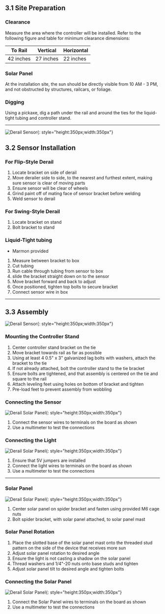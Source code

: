 ## 3.1 Site Preparation

### Clearance

Measure the area where the controller will be installed. Refer to the following figure and table for minimum clearance dimensions:

| To Rail   | Vertical   | Horizontal   |
|------------|------------|------------|
| 42 inches| 27 inches| 22 inches|

### Solar Panel

At the installation site, the sun should be directly visible from 10 AM - 3 PM, and not obstructed by structures, railcars, or foliage.

### Digging

Using a pickaxe, dig a path under the rail and around the ties for the liquid-tight tubing and controller stand.

---

![Derail Sensor](assets/derail_sensor.jpg){: style="height:350px;width:350px"}

## 3.2 Sensor Installation

### For Flip-Style Derail

1. Locate bracket on side of derail
2. Move derailer side to side, to the nearest and furthest extent, making sure sensor is clear of moving parts
3. Ensure sensor will be clear of wheels
4. Grind paint off of mating face of sensor bracket before welding
5. Weld sensor to derail 

### For Swing-Style Derail

1. Locate bracket on stand 
2. Bolt bracket to stand

### Liquid-Tight tubing

* Marmon provided

1. Measure between bracket to box
2. Cut tubing
3. Run cable through tubing from sensor to box
4. slide the bracket straight down on to the sensor
5. Move bracket forward and back to adjust
6. Once positioned, tighten top bolts to secure bracket
7. Connect sensor wire in box

---

## 3.3 Assembly

![Derail Sensor](assets/derail_housing.jpg){: style="height:350px;width:350px"}

### Mounting the Controller Stand

1. Center controller stand bracket on the tie
2. Move bracket towards rail as far as possible
3. Using at least 4 0.5" x 3" galvanized lag bolts with washers, attach the bracket to the tie
4. If not already attached, bolt the controller stand to the tie bracket
5. Ensure bolts are tightened, and that assembly is centered on the tie and square to the rail
6. Attach leveling feet using holes on bottom of bracket and tighten
7. Pre-load feet to prevent assembly from wobbling

### Connecting the Sensor

![Derail Solar Panel](assets/derail_board.jpg){: style="height:350px;width:350px"}

1. Connect the sensor wires to terminals on the board as shown
2. Use a multimeter to test the connections



### Connecting the Light

![Derail Solar Panel](assets/derail_wire.jpg){: style="height:350px;width:350px"}

1. Ensure that 5V jumpers are installed
2. Connect the light wires to terminals on the board as shown
3. Use a multimeter to test the connections

---

### Solar Panel

![Derail Solar Panel](assets/solar_adjust.jpg){: style="height:350px;width:350px"}

1. Center solar panel on spider bracket and fasten using provided M6 cage nuts
2. Bolt spider bracket, with solar panel attached, to solar panel mast

### Solar Panel Rotation

1. Place the slotted base of the solar panel mast onto the threaded stud pattern on the side of the device that receives more sun
2. Adjust solar panel rotation to desired angle
3. Ensure the light is not casting a shadow on the solar panel
4. Thread washers and 1/4"-20 nuts onto base studs and tighten
5. Adjust solar panel tilt to desired angle and tighten bolts

### Connecting the Solar Panel

![Derail Solar Panel](assets/solar_control.jpg){: style="height:350px;width:350px"}

1. Connect the Solar Panel wires to terminals on the board as shown
2. Use a multimeter to test the connections

